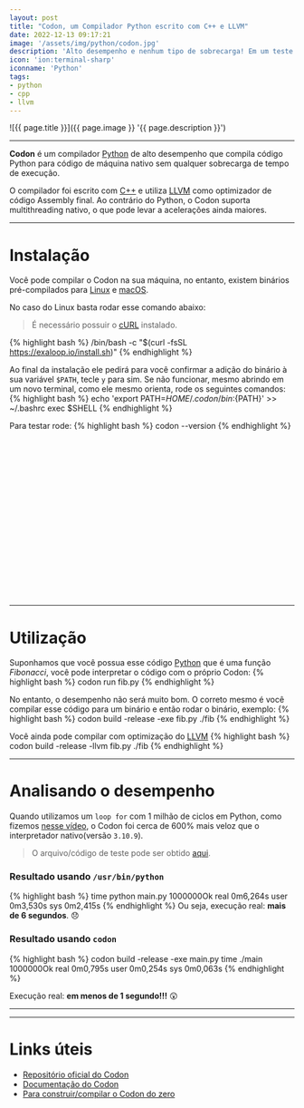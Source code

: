 ```yaml
---
layout: post
title: "Codon, um Compilador Python escrito com C++ e LLVM"
date: 2022-12-13 09:17:21
image: '/assets/img/python/codon.jpg'
description: 'Alto desempenho e nenhum tipo de sobrecarga! Em um teste que eu fiz, o ganho de desempenho foi maior que 600%.'
icon: 'ion:terminal-sharp'
iconname: 'Python'
tags:
- python
- cpp
- llvm
---
```


![{{ page.title }}]({{ page.image }} '{{ page.description }}')

---

**Codon** é um compilador [Python](https://terminalroot.com.br/tags#python) de alto desempenho que compila código Python para código de máquina nativo sem qualquer sobrecarga de tempo de execução.

O compilador foi escrito com [C++](https://terminalroot.com.br/cpp) e utiliza [LLVM](https://terminalroot.com.br/tags#llvm) como optimizador de código Assembly final. Ao contrário do Python, o Codon suporta multithreading nativo, o que pode levar a acelerações ainda maiores. 

---

# Instalação
Você pode compilar o Codon na sua máquina, no entanto, existem binários pré-compilados para [Linux](https://terminalroot.com.br/tags#linux) e [macOS](https://terminalroot.com.br/tags#macos).

No caso do Linux basta rodar esse comando abaixo:
> É necessário possuir o [cURL](https://terminalroot.com.br/2019/10/12-dicas-para-voce-usar-o-comando-curl-como-um-ninja.html) instalado.

{% highlight bash %}
/bin/bash -c "$(curl -fsSL https://exaloop.io/install.sh)"
{% endhighlight %}

Ao final da instalação ele pedirá para você confirmar a adição do binário à sua variável `$PATH`, tecle `y` para sim. Se não funcionar, mesmo abrindo em um novo terminal, como ele mesmo orienta, rode os seguintes  comandos:
{% highlight bash %}
echo 'export PATH=${HOME}/.codon/bin:${PATH}' >> ~/.bashrc
exec $SHELL
{% endhighlight %}

Para testar rode:
{% highlight bash %}
codon --version
{% endhighlight %}


<!-- SQUARE - GAMES ROOT -->
<script async src="//pagead2.googlesyndication.com/pagead/js/adsbygoogle.js"></script>
<ins class="adsbygoogle"
style="display:inline-block;width:336px;height:280px"
data-ad-client="ca-pub-2838251107855362"
data-ad-slot="5351066970"></ins>
<script>
(adsbygoogle = window.adsbygoogle || []).push({});
</script>

---

# Utilização
Suponhamos que você possua esse código [Python](https://terminalroot.com.br/tags#python) que é uma função *Fibonacci*, você pode interpretar o código com o próprio Codon:
{% highlight bash %}
codon run fib.py
{% endhighlight %}

No entanto, o desempenho não será muito bom. O correto mesmo é você compilar esse código para um binário e então rodar o binário, exemplo:
{% highlight bash %}
codon build -release -exe fib.py
./fib
{% endhighlight %}

Você ainda pode compilar com optimização do [LLVM](https://terminalroot.com.br/tags#llvm)
{% highlight bash %}
codon build -release -llvm fib.py
./fib
{% endhighlight %}

---

# Analisando o desempenho
Quando utilizamos um `loop for` com 1 milhão de ciclos em Python, como fizemos [nesse vídeo](https://www.youtube.com/watch?v=spLIBqiv2Og), o Codon foi cerca de 600% mais veloz que o interpretador nativo(versão `3.10.9`).
> O arquivo/código de teste pode ser obtido [aqui](https://github.com/terroo/langs-test-loop/blob/main/round1/main.py).

### Resultado usando `/usr/bin/python`
{% highlight bash %}
time python main.py 
1000000Ok
real	0m6,264s
user	0m3,530s
sys     0m2,415s
{% endhighlight %}
Ou seja, execução real: **mais de 6 segundos**. 😞 

### Resultado usando `codon`
{% highlight bash %}
codon build -release -exe main.py
time ./main
1000000Ok
real	0m0,795s
user	0m0,254s
sys     0m0,063s
{% endhighlight %}

Execução real: **em menos de 1 segundo!!!** 😲

---

<!-- RECTANGLE LARGE -->
<script async src="https://pagead2.googlesyndication.com/pagead/js/adsbygoogle.js"></script>
<!-- Informat -->
<ins class="adsbygoogle"
style="display:block"
data-ad-client="ca-pub-2838251107855362"
data-ad-slot="2327980059"
data-ad-format="auto"
data-full-width-responsive="true"></ins>
<script>
(adsbygoogle = window.adsbygoogle || []).push({});
</script>

---

# Links úteis
+ [Repositório oficial do Codon](https://github.com/exaloop/codon)
+ [Documentação do Codon](https://docs.exaloop.io/codon/)
+ [Para construir/compilar o Codon do zero](https://docs.exaloop.io/codon/advanced/build)

